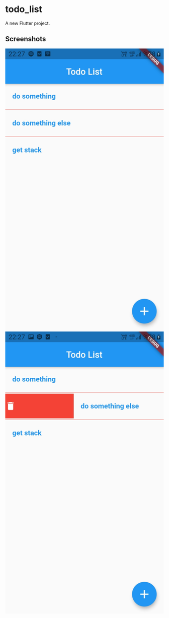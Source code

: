 # todo_list

A new Flutter project.

## Screenshots 
![Screenshots ](./screenshot/ss1.jpeg)
![Screenshots ](./screenshot/ss2.jpeg)
